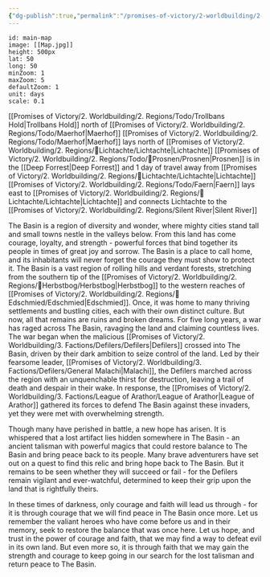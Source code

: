 ```yaml
---
{"dg-publish":true,"permalink":"/promises-of-victory/2-worldbuilding/2-regions/the-basin/","title":"The Basin"}
---
```



```leaflet
id: main-map
image: [[Map.jpg]]
height: 500px
lat: 50
long: 50
minZoom: 1
maxZoom: 5
defaultZoom: 1
unit: days
scale: 0.1
```

[[Promises of Victory/2. Worldbuilding/2. Regions/Todo/Trollbans Hold\|Trollbans Hold]] north of [[Promises of Victory/2. Worldbuilding/2. Regions/Todo/Maerhof\|Maerhof]]
[[Promises of Victory/2. Worldbuilding/2. Regions/Todo/Maerhof\|Maerhof]] lays north of [[Promises of Victory/2. Worldbuilding/2. Regions/🏰Lichtachte/Lichtachte\|Lichtachte]]
[[Promises of Victory/2. Worldbuilding/2. Regions/Todo/🏰Prosnen/Prosnen\|Prosnen]] is in the [[Deep Forrest\|Deep Forrest]] and 1 day of travel away from  [[Promises of Victory/2. Worldbuilding/2. Regions/🏰Lichtachte/Lichtachte\|Lichtachte]]
[[Promises of Victory/2. Worldbuilding/2. Regions/Todo/Faern\|Faern]] lays east to [[Promises of Victory/2. Worldbuilding/2. Regions/🏰Lichtachte/Lichtachte\|Lichtachte]] and connects Lichtachte to the [[Promises of Victory/2. Worldbuilding/2. Regions/Silent River\|Silent River]] 
  

The Basin is a region of diversity and wonder, where mighty cities stand tall and small towns nestle in the valleys below. From this land has come courage, loyalty, and strength - powerful forces that bind together its people in times of great joy and sorrow. The Basin is a place to call home, and its inhabitants will never forget the courage they must show to protect it.
The Basin is a vast region of rolling hills and verdant forests, stretching from the southern tip of the [[Promises of Victory/2. Worldbuilding/2. Regions/🏰Herbstbog/Herbstbog\|Herbstbog]] to the western reaches of [[Promises of Victory/2. Worldbuilding/2. Regions/🏰Edschmied/Edschmied\|Edschmied]]. Once, it was home to many thriving settlements and bustling cities, each with their own distinct culture. But now, all that remains are ruins and broken dreams. For five long years, a war has raged across The Basin, ravaging the land and claiming countless lives. The war began when the malicious [[Promises of Victory/2. Worldbuilding/3. Factions/Defilers/Defilers\|Defilers]] crossed into The Basin, driven by their dark ambition to seize control of the land. Led by their fearsome leader, [[Promises of Victory/2. Worldbuilding/3. Factions/Defilers/General Malachi\|Malachi]], the Defilers marched across the region with an unquenchable thirst for destruction, leaving a trail of death and despair in their wake. In response, the [[Promises of Victory/2. Worldbuilding/3. Factions/League of Arathor/League of Arathor\|League of Arathor]] gathered its forces to defend The Basin against these invaders, yet they were met with overwhelming strength.

Though many have perished in battle, a new hope has arisen. It is whispered that a lost artifact lies hidden somewhere in The Basin - an ancient talisman with powerful magics that could restore balance to The Basin and bring peace back to its people. Many brave adventurers have set out on a quest to find this relic and bring hope back to The Basin. But it remains to be seen whether they will succeed or fail - for the Defilers remain vigilant and ever-watchful, determined to keep their grip upon the land that is rightfully theirs.

In these times of darkness, only courage and faith will lead us through - for it is through courage that we will find peace in The Basin once more.  Let us remember the valiant heroes who have come before us and in their memory, seek to restore the balance that was once here. Let us hope, and trust in the power of courage and faith, that we may find a way to defeat evil in its own land.  But even more so, it is through faith that we may gain the strength and courage to keep going in our search for the lost talisman and return peace to The Basin.